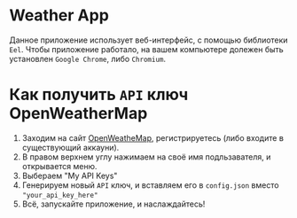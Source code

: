 # Weather App
Данное приложение использует веб-интерфейс, с помощью библиотеки `Eel`.
Чтобы приложение работало, на вашем компьютере долежен быть установлен `Google Chrome`, либо `Chromium`.


# Как получить `API` ключ OpenWeatherMap
1. Заходим на сайт [OpenWeatheMap](https://openweathermap.org), регистрируетесь (либо входите в существующий аккауни).
2. В правом верхнем углу нажимаем на своё имя подльзавателя, и открывается меню.
3. Выбераем "My API Keys"
4. Генерируем новый `API` ключ, и вставляем его в `config.json` вместо `"your_api_key_here"`
5. Всё, запускайте приложение, и наслаждайтесь!